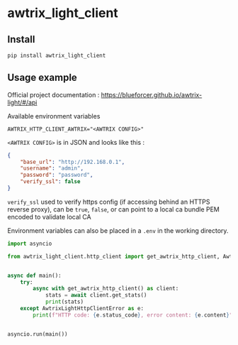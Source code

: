 # awtrix_light_client

## Install
```py
pip install awtrix_light_client
```

## Usage example

Official project documentation : https://blueforcer.github.io/awtrix-light/#/api

Available environment variables
```
AWTRIX_HTTP_CLIENT_AWTRIX="<AWTRIX CONFIG>"
```

`<AWTRIX CONFIG>` is in JSON and looks like this :
```json
{
    "base_url": "http://192.168.0.1",
    "username": "admin",
    "password": "password",
    "verify_ssl": false
}
```
`verify_ssl` used to verify https config (if accessing behind an HTTPS reverse proxy), can be `true`, `false`, or can point to a local ca bundle PEM encoded to validate local CA

Environment variables can also be placed in a `.env` in the working directory.

```py
import asyncio

from awtrix_light_client.http_client import get_awtrix_http_client, AwtrixLightHttpClientError


async def main():
    try:
        async with get_awtrix_http_client() as client:
            stats = await client.get_stats()
            print(stats)
    except AwtrixLightHttpClientError as e:
        print(f"HTTP code: {e.status_code}, error content: {e.content}")


asyncio.run(main())
```
